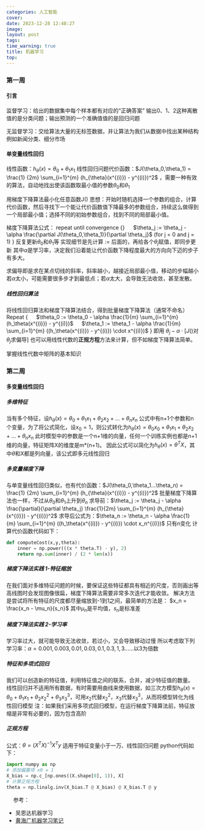 ```yaml
---
categories: 人工智能
cover: 
date: 2023-12-28 12:48:27
image: 
layout: post
tags: 
time_warning: true
title: 机器学习
top: 
---
```


### 第一周

#### 引言

监督学习：给出的数据集中每个样本都有对应的“正确答案”
输出0、1、2这种离散值的是分类问题；输出预测的一个准确值值的是回归问题

无监督学习：交给算法大量的无标签数据，并让算法为我们从数据中找出某种结构
例如新闻分类、细分市场

#### 单变量线性回归
线性函数：$h_{\theta}(x) = \theta_0 + \theta_1 x_1$
线性回归问题代价函数：$J(\theta_0,\theta_1) = \frac{1} {2m} \sum_{i=1}^{m} (h_{\theta}(x^{(i)}) - y^{(i)})^2$ ，需要一种有效的算法，自动地找出使该函数取最小值的参数$\theta_0$和$\theta_1$

用梯度下降算法最小化任意函数J()
思想：开始时随机选择一个参数的组合，计算代价函数，然后寻找下一个能让代价函数值下降最多的参数组合，持续这么做得到一个局部最小值；选择不同的初始参数组合，找到不同的局部最小值。

梯度下降算法公式：
repeat until convergence {}
&emsp; $\theta_j := \theta_j - \alpha \frac{\partial J(\theta_0,\theta_1)}{\partial \theta_j}$  (for j = 0 and j = 1)
}
反复更新$\theta_0$和$\theta_1$等
实现细节是先计算 := 后面的，再给各个$\theta_j$赋值，即同步更新
其中$\alpha$是学习率，决定我们沿着能让代价函数下降程度最大的方向向下迈的步子有多大。

求偏导即是求在某点切线的斜率，斜率越小，越接近局部最小值，移动的步幅越小
若$\alpha$太小，可能需要很多步才到最低点；若$\alpha$太大，会导致无法收敛，甚至发散。

##### 线性回归算法
将线性回归算法和梯度下降算法结合，得到批量梯度下降算法（通常不命名）
Repeat {
&emsp; $\theta_0 := \theta_0 - \alpha \frac{1}{m} \sum_{i=1}^{m} (h_\theta(x^{(i)}) - y^{(i)})$
&emsp; $\theta_1 := \theta_1 - \alpha \frac{1}{m} \sum_{i=1}^{m} ((h_\theta(x^{(i)}) - y^{(i)}) \cdot x^{(i)})$
}
即用 $\theta_j-\alpha\cdot [J()$对$\theta_j$求偏导$]$
也可以用线性代数的**正规方程**方法来计算，但不如梯度下降算法简单。

掌握线性代数中矩阵的基本知识

### 第二周
#### 多变量线性回归
##### 多维特征
当有多个特征，设$h_\theta(x) = \theta_0 + \theta_1 x_1 + \theta_2 x_2 + \ldots + \theta_n x_n$
公式中有n+1个参数和n个变量，为了将公式简化，设$x_0=1$，则公式转化为$h_\theta(x) = \theta_0 x_0 + \theta_1 x_1 + \theta_2 x_2 + \ldots + \theta_n x_n$
此时模型中的参数是一个n+1维的向量，任何一个训练实例也都是n+1维的向量，特征矩阵X的维度是m*(n+1)。
因此公式可以简化为$h_\theta(x) = \theta^T X$，其中$\theta$和X都是列向量，该公式即多元线性回归

##### 多变量梯度下降
与单变量线性回归类似，也有代价函数：$J(\theta_0,\theta_1...\theta_n) = \frac{1} {2m} \sum_{i=1}^{m} (h_{\theta}(x^{(i)}) - y^{(i)})^2$
批量梯度下降算法也一样，不过从$\theta_0$和$\theta_1$上升到$\theta_n$
求导前：$\theta_j := \theta_j - \alpha \frac{\partial}{\partial \theta_j} \frac{1}{2m} \sum_{i=1}^{m} (h_{\theta}(x^{(i)}) - y^{(i)})^2$
求导后公式为：$\theta_n := \theta_n - \alpha \frac{1}{m} \sum_{i=1}^{m} ((h_\theta(x^{(i)}) - y^{(i)}) \cdot x_n^{(i)})$        只有n变化
计算代价函数代码如下：
```python
def computeCost(x,y,theta):
	inner = np.power(((x * theta.T) - y), 2)
	return np.sum(inner) / (2 * len(x))
```

##### 梯度下降法实践 1-特征缩放
在我们面对多维特征问题的时候，要保证这些特征都具有相近的尺度，否则画出等高线图时会发现图像很扁，梯度下降算法需要非常多次迭代才能收敛。
解决方法是尝试将所有特征的尺度都尽量缩放到-1到1之间，最简单的方法是：
$x_n = \frac{x_n - \mu_n}{s_n}$
其中$\mu_n$是平均值，$s_n$是标准差

##### 梯度下降法实践 2-学习率
学习率过大，就可能导致无法收敛，若过小，又会导致移动过慢
所以考虑取下列学习率：$\alpha = 0.001 , 0.003 , 0.01 , 0.03 , 0.1 , 0.3 , 1 , 3......$以3为倍数

##### 特征和多项式回归
我们可以创造新的特征值，利用特征值之间的联系，合并，减少特征值的数量。
线性回归并不适用所有数据，有时需要用曲线来使用数据，如三次方模型$h_\theta(x) = \theta_0 + \theta_1 x_1 + \theta_2 x_2^2 + \theta_3 x_3^3$，可用$x_2$代替$x_2^2$，$x_3$代替$x_3^3$，从而将模型转化为线性回归模型
注：如果我们采用多项式回归模型，在运行梯度下降算法前，特征放缩是非常有必要的，因为包含高阶

##### 正规方程
公式：$\theta = (X^T X)^{-1} X^T y$
适用于特征变量小于一万、线性回归问题
python代码如下：

```python
import numpy as np
# 添加偏置项 x0 = 1
X_bias = np.c_[np.ones((X.shape[0], 1)), X]
# 计算正规方程
theta = np.linalg.inv(X_bias.T @ X_bias) @ X_bias.T @ y
```



&emsp; 参考：
* 吴恩达机器学习
* [黄海广机器学习笔记](https://github.com/fengdu78/Coursera-ML-AndrewNg-Notes)